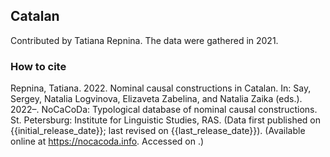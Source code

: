 ## Catalan

Contributed by Tatiana Repnina. The data were gathered in 2021.

### How to cite

Repnina, Tatiana. 2022. Nominal causal constructions in Catalan. In: Say, Sergey, Natalia Logvinova,
Elizaveta Zabelina, and Natalia Zaika (eds.). 2022–. NoCaCoDa: Typological database of nominal causal constructions.
St. Petersburg: Institute for Linguistic Studies, RAS. (Data first published on {{initial_release_date}};
last revised on {{last_release_date}}). (Available online at https://nocacoda.info. Accessed on <span class="today-span"></span>.)
